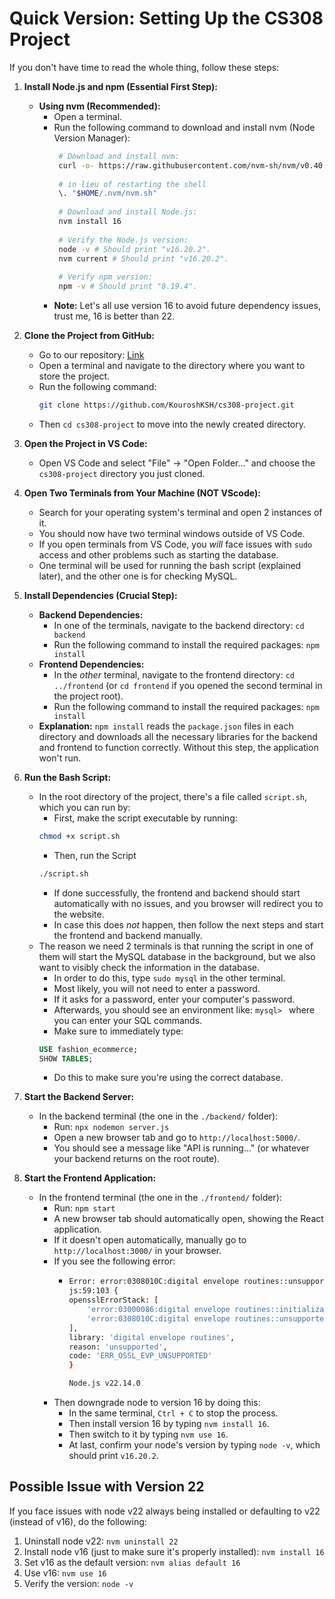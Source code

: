 # Quick Version: Setting Up the CS308 Project

If you don't have time to read the whole thing, follow these steps:

1.  **Install Node.js and npm (Essential First Step):**
    * **Using nvm (Recommended):**
        * Open a terminal.
        * Run the following command to download and install nvm (Node Version Manager):
           ```bash
			# Download and install nvm:
			curl -o- https://raw.githubusercontent.com/nvm-sh/nvm/v0.40.1/install.sh | bash
			
			# in lieu of restarting the shell
			\. "$HOME/.nvm/nvm.sh"
			
			# Download and install Node.js:
			nvm install 16
			
			# Verify the Node.js version:
			node -v # Should print "v16.20.2".
			nvm current # Should print "v16.20.2".
			
			# Verify npm version:
			npm -v # Should print "8.19.4".
			```
        * **Note:** Let's all use version 16 to avoid future dependency issues, trust me, 16 is better than 22.

2.  **Clone the Project from GitHub:**
    * Go to our repository: [Link](https://github.com/KouroshKSH/cs308-project.git)
    * Open a terminal and navigate to the directory where you want to store the project.
    * Run the following command:
        ```bash
        git clone https://github.com/KouroshKSH/cs308-project.git
        ```
    * Then `cd cs308-project` to move into the newly created directory.

3.  **Open the Project in VS Code:**
    * Open VS Code and select "File" -> "Open Folder..." and choose the `cs308-project` directory you just cloned.

4.  **Open Two Terminals from Your Machine (NOT VScode):**
    * Search for your operating system's terminal and open 2 instances of it.
    * You should now have two terminal windows outside of VS Code.
    * If you open terminals from VS Code, you _will_ face issues with `sudo` access and other problems such as starting the database.
    * One terminal will be used for running the bash script (explained later), and the other one is for checking MySQL.

5.  **Install Dependencies (Crucial Step):**
    * **Backend Dependencies:**
        * In one of the terminals, navigate to the backend directory: `cd backend`
        * Run the following command to install the required packages: `npm install`
    * **Frontend Dependencies:**
        * In the *other* terminal, navigate to the frontend directory: `cd ../frontend` (or `cd frontend` if you opened the second terminal in the project root).
        * Run the following command to install the required packages: `npm install`
    * **Explanation:** `npm install` reads the `package.json` files in each directory and downloads all the necessary libraries for the backend and frontend to function correctly. Without this step, the application won't run.

6. **Run the Bash Script:**
    * In the root directory of the project, there's a file called `script.sh`, which you can run by:
        * First, make the script executable by running:
        ```bash
        chmod +x script.sh
        ```
        * Then, run the Script
        ```bash
        ./script.sh
        ```
        * If done successfully, the frontend and backend should start automatically with no issues, and you browser will redirect you to the website.
        * In case this does _not_ happen, then follow the next steps and start the frontend and backend manually.
    * The reason we need 2 terminals is that running the script in one of them will start the MySQL database in the background, but we also want to visibly check the information in the database.
        * In order to do this, type `sudo mysql` in the other terminal.
        * Most likely, you will not need to enter a password.
        * If it asks for a password, enter your computer's password.
        * Afterwards, you should see an environment like: `mysql> ` where you can enter your SQL commands.
        * Make sure to immediately type:
        ```sql
        USE fashion_ecommerce;
        SHOW TABLES;
        ```
        * Do this to make sure you're using the correct database.

7.  **Start the Backend Server:**
    * In the backend terminal (the one in the `./backend/` folder):
        * Run: `npx nodemon server.js`
        * Open a new browser tab and go to `http://localhost:5000/`.
        * You should see a message like "API is running..." (or whatever your backend returns on the root route).

8.  **Start the Frontend Application:**
    * In the frontend terminal (the one in the `./frontend/` folder):
        * Run: `npm start`
        * A new browser tab should automatically open, showing the React application.
        * If it doesn't open automatically, manually go to `http://localhost:3000/` in your browser.
        * If you see the following error:
          * ```bash
            Error: error:0308010C:digital envelope routines::unsupported
            js:59:103 {
            opensslErrorStack: [
                'error:03000086:digital envelope routines::initialization error',
                'error:0308010C:digital envelope routines::unsupported'
            ],
            library: 'digital envelope routines',
            reason: 'unsupported',
            code: 'ERR_OSSL_EVP_UNSUPPORTED'
            }

            Node.js v22.14.0
            ```
        * Then downgrade node to version 16 by doing this:
          * In the same terminal, `Ctrl + C` to stop the process.
          * Then install version 16 by typing `nvm install 16`.
          * Then switch to it by typing `nvm use 16`.
          * At last, confirm your node's version by typing `node -v`, which should print `v16.20.2`.

## Possible Issue with Version 22
If you face issues with node v22 always being installed or defaulting to v22 (instead of v16), do the following:
1. Uninstall node v22: `nvm uninstall 22`
2. Install node v16 (just to make sure it's properly installed): `nvm install 16`
3. Set v16 as the default version: `nvm alias default 16`
4. Use v16: `nvm use 16`
5. Verify the version: `node -v`
